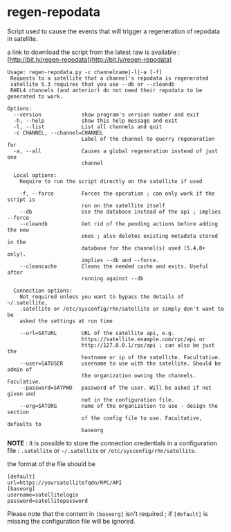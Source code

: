 regen\-repodata
==============

Script used to cause the events that will trigger a regeneration of repodata in satellite.

a link to download the script from the latest raw is available : [http://bit.ly/regen-repodata](http://bit.ly/regen-repodata)

~~~
Usage: regen-repodata.py -c channelname|-l|-a [-f]
 Requests to a satellite that a channel's repodata is regenerated
 satellite 5.3 requires that you use --db or --cleandb
 RHEL4 channels (and anterior) do not need their repodata to be generated to work.

Options:
  --version             show program's version number and exit
  -h, --help            show this help message and exit
  -l, --list            List all channels and quit
  -c CHANNEL, --channel=CHANNEL
                        Label of the channel to querry regeneration for
  -a, --all             Causes a global regeneration instead of just one
                        channel

  Local options:
    Require to run the script directly on the satellite if used

    -f, --force         Forces the operation ; can only work if the script is
                        run on the satellite itself
    --db                Use the database instead of the api ; implies --force
    --cleandb           Get rid of the pending actions before adding the new
                        ones ; also deletes existing metadata stored in the
                        database for the channel(s) used (5.4.0+ only).
                        implies --db and --force.
    --cleancache        Cleans the needed cache and exits. Useful after
                        running against --db

  Connection options:
    Not required unless you want to bypass the details of ~/.satellite,
    .satellite or /etc/sysconfig/rhn/satellite or simply don't want to be
    asked the settings at run time

    --url=SATURL        URL of the satellite api, e.g.
                        https://satellite.example.com/rpc/api or
                        http://127.0.0.1/rpc/api ; can also be just the
                        hostname or ip of the satellite. Facultative.
    --user=SATUSER      username to use with the satellite. Should be admin of
                        the organization owning the channels. Faculative.
    --password=SATPWD   password of the user. Will be asked if not given and
                        not in the configuration file.
    --org=SATORG        name of the organization to use - design the section
                        of the config file to use. Facultative, defaults to
                        baseorg
~~~
**NOTE** : it is possible to store the connection credentials in a configuration file : `.satellite` or `~/.satellite` or `/etc/sysconfig/rhn/satellite`.

the format of the file should be

    [default]
    url=https://yoursatellitefqdn/RPC/API
    [baseorg]
    username=satellitelogin
    password=satellitepassword

Please note that the content in `[baseorg]` isn't required ; if `[default]` is missing the configuration file will be ignored.
